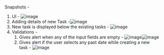Snapshots - 
1. UI - ![image](https://github.com/krishashah64/taskTracker/assets/48850101/5f3a0208-02a9-4553-8ae0-287079284195)
2. Adding details of new Task -![image](https://github.com/krishashah64/taskTracker/assets/48850101/45e68116-3b87-40c7-a363-d4e77b20c86e)
3. New task is displayed below the existing tasks - ![image](https://github.com/krishashah64/taskTracker/assets/48850101/1433b35c-5871-4ec2-ad17-0b494d3322ca)
4. Validations -
   1. Gives alert when any of the input fields are empty - ![image](https://github.com/krishashah64/taskTracker/assets/48850101/f87b63a3-6713-483e-a898-df24e98d4076)![image](https://github.com/krishashah64/taskTracker/assets/48850101/51d6ccbf-52bb-4bd2-a4e0-2931f4161130)
   2. Gives alert if the user selects any past date while creating a new task - ![image](https://github.com/krishashah64/taskTracker/assets/48850101/3d8ec2af-0e11-4602-b25d-9d738b7703c0)

 



